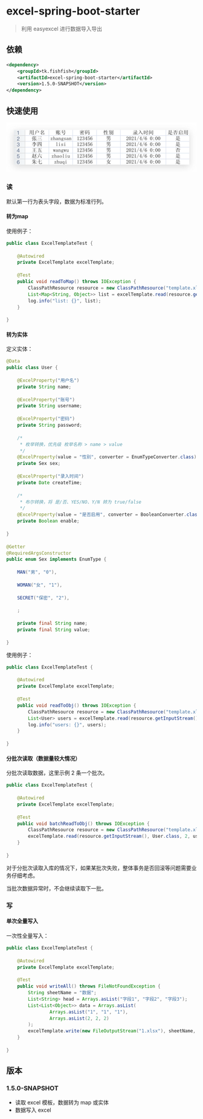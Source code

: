 # excel-spring-boot-starter

> 利用 easyexcel 进行数据导入导出

## 依赖

```xml
<dependency>
    <groupId>tk.fishfish</groupId>
    <artifactId>excel-spring-boot-starter</artifactId>
    <version>1.5.0-SNAPSHOT</version>
</dependency>
```

## 快速使用

![template](docs/template.png)

### 读

默认第一行为表头字段，数据为标准行列。

#### 转为map

使用例子：

```java
public class ExcelTemplateTest {

    @Autowired
    private ExcelTemplate excelTemplate;

    @Test
    public void readToMap() throws IOException {
        ClassPathResource resource = new ClassPathResource("template.xlsx");
        List<Map<String, Object>> list = excelTemplate.read(resource.getInputStream());
        log.info("list: {}", list);
    }

}
```

#### 转为实体

定义实体：

```java
@Data
public class User {

    @ExcelProperty("用户名")
    private String name;

    @ExcelProperty("账号")
    private String username;

    @ExcelProperty("密码")
    private String password;

    /*
     * 枚举转换，优先级 枚举名称 > name > value
     */
    @ExcelProperty(value = "性别", converter = EnumTypeConverter.class)
    private Sex sex;

    @ExcelProperty("录入时间")
    private Date createTime;

    /*
     * 布尔转换，将 是/否、YES/NO、Y/N 转为 true/false
     */
    @ExcelProperty(value = "是否启用", converter = BooleanConverter.class)
    private Boolean enable;

}

@Getter
@RequiredArgsConstructor
public enum Sex implements EnumType {

    MAN("男", "0"),

    WOMAN("女", "1"),

    SECRET("保密", "2"),

    ;

    private final String name;
    private final String value;

}
```

使用例子：

```java
public class ExcelTemplateTest {

    @Autowired
    private ExcelTemplate excelTemplate;

    @Test
    public void readToObj() throws IOException {
        ClassPathResource resource = new ClassPathResource("template.xlsx");
        List<User> users = excelTemplate.read(resource.getInputStream(), User.class);
        log.info("users: {}", users);
    }

}
```

#### 分批次读取（数据量较大情况）

分批次读取数据，这里示例 2 条一个批次。

```java
public class ExcelTemplateTest {

    @Autowired
    private ExcelTemplate excelTemplate;

    @Test
    public void batchReadToObj() throws IOException {
        ClassPathResource resource = new ClassPathResource("template.xlsx");
        excelTemplate.read(resource.getInputStream(), User.class, 2, users -> log.info("users: {}", users));
    }

}
```

对于分批次读取入库的情况下，如果某批次失败，整体事务是否回滚等问题需要业务仔细考虑。

当批次数据异常时，不会继续读取下一批。

### 写

#### 单次全量写入

一次性全量写入：

```java
public class ExcelTemplateTest {

    @Autowired
    private ExcelTemplate excelTemplate;

    @Test
    public void writeAll() throws FileNotFoundException {
        String sheetName = "数据";
        List<String> head = Arrays.asList("字段1", "字段2", "字段3");
        List<List<Object>> data = Arrays.asList(
                Arrays.asList("1", "1", "1"),
                Arrays.asList(2, 2, 2)
        );
        excelTemplate.write(new FileOutputStream("1.xlsx"), sheetName, head, data);
    }

}
```

## 版本

### 1.5.0-SNAPSHOT

- 读取 excel 模板，数据转为 map 或实体
- 数据写入 excel
